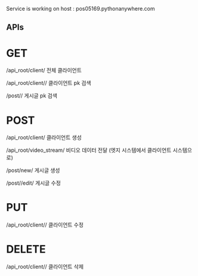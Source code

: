 Service is working on host : pos05169.pythonanywhere.com

## APIs

# GET

/api_root/client/ 전체 클라이언트

/api_root/client/<int>/ 클라이언트 pk 검색

/post/<int>/ 게시글 pk 검색

# POST

/api_root/client/ 클라이언트 생성

/api_root/video_stream/ 비디오 데이터 전달 (엣지 시스템에서 클라이언트 시스템으로)

/post/new/ 게시글 생성

/post/<int>/edit/ 게시글 수정

# PUT

/api_root/client/<int>/ 클라이언트 수정

# DELETE

/api_root/client/<int>/ 클라이언트 삭제
